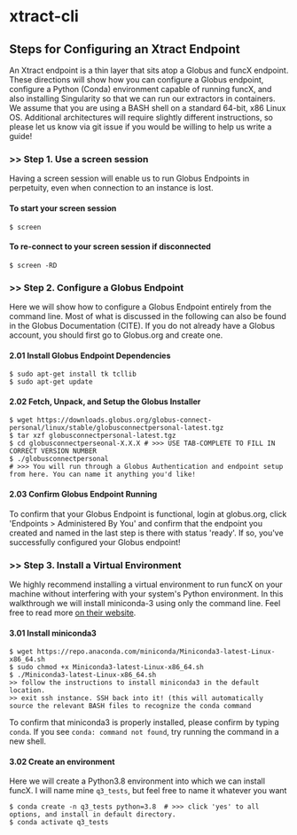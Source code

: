 # xtract-cli

## Steps for Configuring an Xtract Endpoint
An Xtract endpoint is a thin layer that sits atop a Globus and funcX endpoint. These directions will show how you can configure a Globus endpoint, 
configure a Python (Conda) environment capable of running funcX, and also installing Singularity so that we can run our extractors in containers. 
We assume that you are using a BASH shell on a standard 64-bit, x86 Linux OS. Additional architectures will require slightly different instructions,
so please let us know via git issue if you would be willing to help us write a guide!

### >> Step 1. Use a screen session
Having a screen session will enable us to run Globus Endpoints in perpetuity, even when connection to an instance is lost. 

#### To start your screen session
```
$ screen
```
#### To re-connect to your screen session if disconnected 
```
$ screen -RD
```

### >> Step 2. Configure a Globus Endpoint
Here we will show how to configure a Globus Endpoint entirely from the command line. Most of what is discussed in the following 
can also be found in the Globus Documentation (CITE). If you do not already have a Globus account, you should first go to Globus.org and create one. 

#### 2.01 Install Globus Endpoint Dependencies
```
$ sudo apt-get install tk tcllib
$ sudo apt-get update 
```

#### 2.02 Fetch, Unpack, and Setup the Globus Installer
```
$ wget https://downloads.globus.org/globus-connect-personal/linux/stable/globusconnectpersonal-latest.tgz
$ tar xzf globusconnectpersonal-latest.tgz
$ cd globusconnectperseonal-X.X.X # >>> USE TAB-COMPLETE TO FILL IN CORRECT VERSION NUMBER
$ ./globusconnectpersonal  
# >>> You will run through a Globus Authentication and endpoint setup from here. You can name it anything you'd like!
```

#### 2.03 Confirm Globus Endpoint Running
To confirm that your Globus Endpoint is functional, login at globus.org, click 'Endpoints > Administered By You' and confirm that the endpoint
you created and named in the last step is there with status 'ready'. If so, you've successfully configured your Globus endpoint! 

### >> Step 3. Install a Virtual Environment
We highly recommend installing a virtual environment to run funcX on your machine without interfering with your system's Python environment. 
In this walkthrough we will install miniconda-3 using only the command line. Feel free to read more [on their website](https://docs.conda.io/en/latest/index.html). 

#### 3.01 Install miniconda3
```
$ wget https://repo.anaconda.com/miniconda/Miniconda3-latest-Linux-x86_64.sh
$ sudo chmod +x Miniconda3-latest-Linux-x86_64.sh
$ ./Miniconda3-latest-Linux-x86_64.sh
>> follow the instructions to install miniconda3 in the default location. 
>> exit ssh instance. SSH back into it! (this will automatically source the relevant BASH files to recognize the conda command
```
To confirm that miniconda3 is properly installed, please confirm by typing `conda`. If you see `conda: command not found`, try running the command in a new shell. 

#### 3.02 Create an environment
Here we will create a Python3.8 environment into which we can install funcX. I will name mine `q3_tests`, but feel free to name it whatever you want

```
$ conda create -n q3_tests python=3.8  # >>> click 'yes' to all options, and install in default directory. 
$ conda activate q3_tests
```
